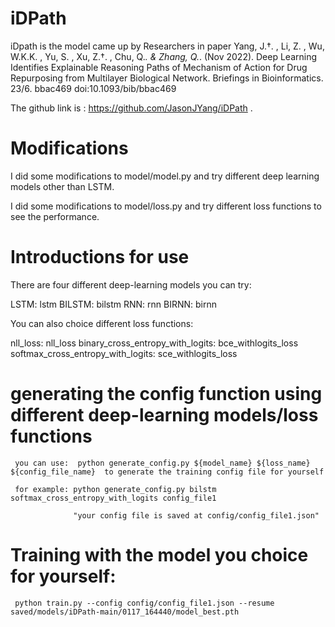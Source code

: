 # iDPath
iDpath is the model came up by Researchers in paper Yang, J.†. , Li, Z. , Wu, W.K.K. , Yu, S. , Xu, Z.†. , Chu, Q.*. & Zhang, Q.*. (Nov 2022). Deep Learning Identifies Explainable Reasoning Paths of Mechanism of Action for Drug Repurposing from Multilayer Biological Network. Briefings in Bioinformatics. 23/6. bbac469 doi:10.1093/bib/bbac469 

The github link is : https://github.com/JasonJYang/iDPath . 

# Modifications
I did some modifications to model/model.py and try different deep learning models other than LSTM.

I did some modifications to model/loss.py and try different loss functions to see the performance. 

# Introductions for use
There are four different deep-learning models you can try:

LSTM: lstm   BILSTM: bilstm  RNN: rnn BIRNN: birnn

You can also choice different loss functions:

nll_loss: nll_loss   binary_cross_entropy_with_logits: bce_withlogits_loss     softmax_cross_entropy_with_logits: sce_withlogits_loss

   # generating the config function using different deep-learning models/loss functions
   
     you can use:  python generate_config.py ${model_name} ${loss_name} ${config_file_name}  to generate the training config file for yourself
     
     for example: python generate_config.py bilstm softmax_cross_entropy_with_logits config_file1
     
                  "your config file is saved at config/config_file1.json"
                  
   # Training with the model you choice for yourself:
   
     python train.py --config config/config_file1.json --resume saved/models/iDPath-main/0117_164440/model_best.pth
